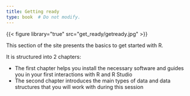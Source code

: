 ```yaml
---
title: Getting ready
type: book  # Do not modify.
---
```



{{< figure library="true" src="get_ready/getready.jpg" >}}  

This section of the site presents the basics to get started with R.

It is structured into 2 chapters:

+ The first chapter helps you install the necessary software and guides you in your first interactions with R and R Studio
+ The second chapter introduces the main types of data and data structures that you will work with during this session



